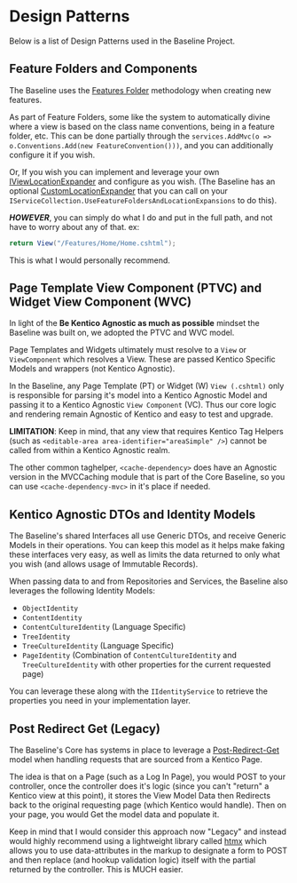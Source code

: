 # Design Patterns

Below is a list of Design Patterns used in the Baseline Project.

## Feature Folders and Components

The Baseline uses the [Features Folder](https://learn.microsoft.com/en-us/archive/msdn-magazine/2016/september/asp-net-core-feature-slices-for-asp-net-core-mvc) methodology when creating new features.  

As part of Feature Folders, some like the system to automatically divine where a view is based on the class name conventions, being in a feature folder, etc.  This can be done partially through the `services.AddMvc(o => o.Conventions.Add(new FeatureConvention()))`, and you can additionally configure it if you wish.

Or, If you wish you can implement and leverage your own [IViewLocationExpander](https://learn.microsoft.com/en-us/dotnet/api/microsoft.aspnetcore.mvc.razor.iviewlocationexpander?view=aspnetcore-8.0) and configure as you wish. (The Baseline has an optional [CustomLocationExpander](../src/Core/Core.RCL/Middleware/CustomLocationExpander.cs) that you can call on your `IServiceCollection.UseFeatureFoldersAndLocationExpansions` to do this).

***HOWEVER***, you can simply do what I do and put in the full path, and not have to worry about any of that.  ex:

```csharp
return View("/Features/Home/Home.cshtml");
```

This is what I would personally recommend.

## Page Template View Component (PTVC) and Widget View Component (WVC)

In light of the **Be Kentico Agnostic as much as possible** mindset the Baseline was built on, we adopted the PTVC and WVC model.

Page Templates and Widgets ultimately must resolve to a `View` or `ViewComponent` which resolves a View.  These are passed Kentico Specific Models and wrappers (not Kentico Agnostic).

In the Baseline, any Page Template (PT) or Widget (W) `View (.cshtml)` only is responsible for parsing it's model into a Kentico Agnostic Model and passing it to a Kentico Agnostic `View Component` (VC).  Thus our core logic and rendering remain Agnostic of Kentico and easy to test and upgrade.

**LIMITATION**: Keep in mind, that any view that requires Kentico Tag Helpers (such as `<editable-area area-identifier="areaSimple" />`) cannot be called from within a Kentico Agnostic realm.  

The other common taghelper, `<cache-dependency>` does have an Agnostic version in the MVCCaching module that is part of the Core Baseline, so you can use `<cache-dependency-mvc>` in it's place if needed.

## Kentico Agnostic DTOs and Identity Models

The Baseline's shared Interfaces all use Generic DTOs, and receive Generic Models in their operations. You can keep this model as it helps make faking these interfaces very easy, as well as limits the data returned to only what you wish (and allows usage of Immutable Records).

When passing data to and from Repositories and Services, the Baseline also leverages the following Identity Models:

- `ObjectIdentity`
- `ContentIdentity`
- `ContentCultureIdentity` (Language Specific)
- `TreeIdentity`
- `TreeCultureIdentity` (Language Specific)
- `PageIdentity` (Combination of `ContentCultureIdentity` and `TreeCultureIdentity` with other properties for the current requested page)

You can leverage these along with the `IIdentityService` to retrieve the properties you need in your implementation layer.

## Post Redirect Get (Legacy)
The Baseline's Core has systems in place to leverage a [Post-Redirect-Get](https://en.wikipedia.org/wiki/Post/Redirect/Get) model when handling requests that are sourced from a Kentico Page.

The idea is that on a Page (such as a Log In Page), you would POST to your controller, once the controller does it's logic (since you can't "return" a Kentico view at this point), it stores the View Model Data then Redirects back to the original requesting page (which Kentico would handle).  Then on your page, you would Get the model data and populate it.  

Keep in mind that I would consider this approach now "Legacy" and instead would highly recommend using a lightweight library called [htmx](https://htmx.org/) which allows you to use data-attributes in the markup to designate a form to POST and then replace (and hookup validation logic) itself with the partial returned by the controller.  This is MUCH easier.